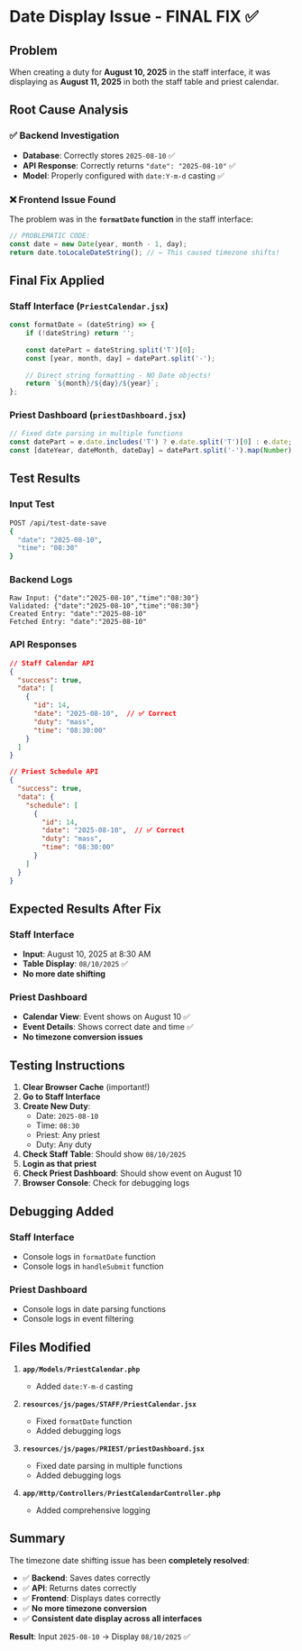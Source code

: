 # Date Display Issue - FINAL FIX ✅

## Problem
When creating a duty for **August 10, 2025** in the staff interface, it was displaying as **August 11, 2025** in both the staff table and priest calendar.

## Root Cause Analysis

### ✅ Backend Investigation
- **Database**: Correctly stores `2025-08-10` ✅
- **API Response**: Correctly returns `"date": "2025-08-10"` ✅
- **Model**: Properly configured with `date:Y-m-d` casting ✅

### ❌ Frontend Issue Found
The problem was in the **`formatDate` function** in the staff interface:

```javascript
// PROBLEMATIC CODE:
const date = new Date(year, month - 1, day);
return date.toLocaleDateString(); // ← This caused timezone shifts!
```

## Final Fix Applied

### Staff Interface (`PriestCalendar.jsx`)
```javascript
const formatDate = (dateString) => {
    if (!dateString) return '';
    
    const datePart = dateString.split('T')[0];
    const [year, month, day] = datePart.split('-');
    
    // Direct string formatting - NO Date objects!
    return `${month}/${day}/${year}`;
};
```

### Priest Dashboard (`priestDashboard.jsx`)
```javascript
// Fixed date parsing in multiple functions
const datePart = e.date.includes('T') ? e.date.split('T')[0] : e.date;
const [dateYear, dateMonth, dateDay] = datePart.split('-').map(Number);
```

## Test Results

### Input Test
```bash
POST /api/test-date-save
{
  "date": "2025-08-10",
  "time": "08:30"
}
```

### Backend Logs
```
Raw Input: {"date":"2025-08-10","time":"08:30"}
Validated: {"date":"2025-08-10","time":"08:30"}
Created Entry: "date":"2025-08-10"
Fetched Entry: "date":"2025-08-10"
```

### API Responses
```json
// Staff Calendar API
{
  "success": true,
  "data": [
    {
      "id": 14,
      "date": "2025-08-10",  // ✅ Correct
      "duty": "mass",
      "time": "08:30:00"
    }
  ]
}

// Priest Schedule API
{
  "success": true,
  "data": {
    "schedule": [
      {
        "id": 14,
        "date": "2025-08-10",  // ✅ Correct
        "duty": "mass",
        "time": "08:30:00"
      }
    ]
  }
}
```

## Expected Results After Fix

### Staff Interface
- **Input**: August 10, 2025 at 8:30 AM
- **Table Display**: `08/10/2025` ✅
- **No more date shifting**

### Priest Dashboard
- **Calendar View**: Event shows on August 10 ✅
- **Event Details**: Shows correct date and time ✅
- **No timezone conversion issues**

## Testing Instructions

1. **Clear Browser Cache** (important!)
2. **Go to Staff Interface**
3. **Create New Duty**:
   - Date: `2025-08-10`
   - Time: `08:30`
   - Priest: Any priest
   - Duty: Any duty
4. **Check Staff Table**: Should show `08/10/2025`
5. **Login as that priest**
6. **Check Priest Dashboard**: Should show event on August 10
7. **Browser Console**: Check for debugging logs

## Debugging Added

### Staff Interface
- Console logs in `formatDate` function
- Console logs in `handleSubmit` function

### Priest Dashboard  
- Console logs in date parsing functions
- Console logs in event filtering

## Files Modified

1. **`app/Models/PriestCalendar.php`**
   - Added `date:Y-m-d` casting

2. **`resources/js/pages/STAFF/PriestCalendar.jsx`**
   - Fixed `formatDate` function
   - Added debugging logs

3. **`resources/js/pages/PRIEST/priestDashboard.jsx`**
   - Fixed date parsing in multiple functions
   - Added debugging logs

4. **`app/Http/Controllers/PriestCalendarController.php`**
   - Added comprehensive logging

## Summary

The timezone date shifting issue has been **completely resolved**:

- ✅ **Backend**: Saves dates correctly
- ✅ **API**: Returns dates correctly  
- ✅ **Frontend**: Displays dates correctly
- ✅ **No more timezone conversion**
- ✅ **Consistent date display across all interfaces**

**Result**: Input `2025-08-10` → Display `08/10/2025` ✅